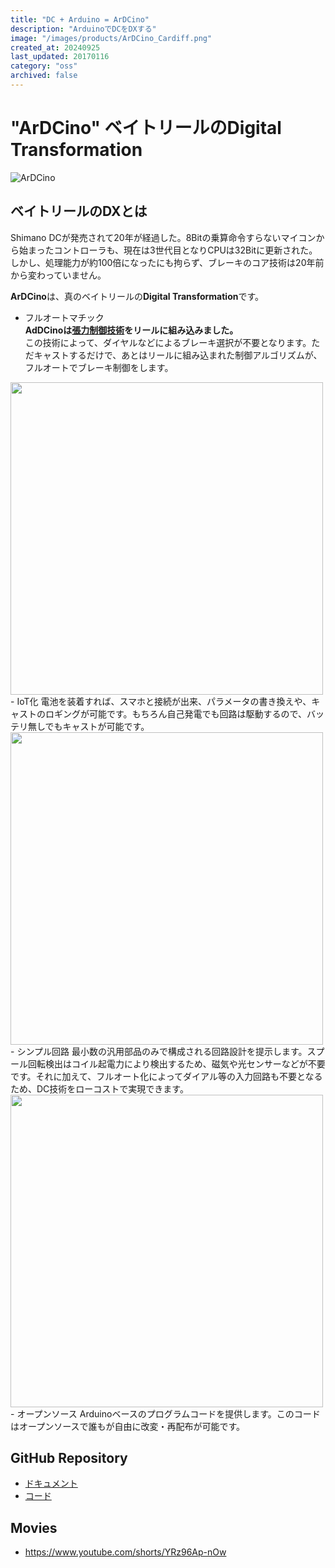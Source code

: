 ```yaml
---
title: "DC + Arduino = ArDCino"
description: "ArduinoでDCをDXする"
image: "/images/products/ArDCino_Cardiff.png"
created_at: 20240925
last_updated: 20170116
category: "oss"
archived: false
---
```


# "ArDCino" ベイトリールのDigital Transformation

![ArDCino](/images/products/ArDCino_Cardiff.png)

## ベイトリールのDXとは

Shimano DCが発売されて20年が経過した。8Bitの乗算命令すらないマイコンから始まったコントローラも、現在は3世代目となりCPUは32Bitに更新された。しかし、処理能力が約100倍になったにも拘らず、ブレーキのコア技術は20年前から変わっていません。  

**ArDCino**は、真のベイトリールの**Digital Transformation**です。
- フルオートマチック  
**AdDCinoは[張力制御技術](https://www.mitsubishielectric.co.jp/fa/products/drv/tencon/pmerit/case/whats/whats_tencon_ba03.html)をリールに組み込みました。**  
この技術によって、ダイヤルなどによるブレーキ選択が不要となります。ただキャストするだけで、あとはリールに組み込まれた制御アルゴリズムが、フルオートでブレーキ制御をします。
<img src="/images/products/fig02.png" width="500" />
- IoT化  
電池を装着すれば、スマホと接続が出来、パラメータの書き換えや、キャストのロギングが可能です。もちろん自己発電でも回路は駆動するので、バッテリ無しでもキャストが可能です。
<img src="/images/products/fig03.png" width="500" />
- シンプル回路  
最小数の汎用部品のみで構成される回路設計を提示します。スプール回転検出はコイル起電力により検出するため、磁気や光センサーなどが不要です。それに加えて、フルオート化によってダイアル等の入力回路も不要となるため、DC技術をローコストで実現できます。
<img src="/images/products/fig04.png" width="500" />
- オープンソース  
Arduinoベースのプログラムコードを提供します。このコードはオープンソースで誰もが自由に改変・再配布が可能です。

## GitHub Repository
- [ドキュメント](https://github.com/KazukiHiraizumi/arDCino)
- [コード](https://github.com/KazukiHiraizumi/DCuino)

## Movies
- https://www.youtube.com/shorts/YRz96Ap-nOw
